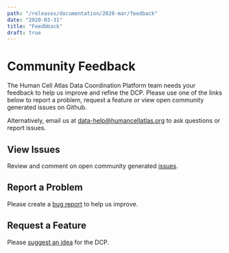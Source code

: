 ```yaml
---
path: "/releases/documentation/2020-mar/feedback"
date: "2020-03-31"
title: "Feedbback"
draft: true
---
```


# Community Feedback

The Human Cell Atlas Data Coordination Platform team needs your feedback to help us improve and refine the DCP. Please use one of the links below to report a problem, request a feature or view open community generated issues on Github.

Alternatively, email us at [data-help@humancellatlas.org](mailto:data-help@humancellatlas.org) to ask questions or report issues.


## View Issues
Review and comment on open community generated [issues](https://github.com/HumanCellAtlas/dcp-feedback/issues).


## Report a Problem

Please create a [bug report](https://github.com/HumanCellAtlas/dcp-feedback/issues/new?template=dcp-feedback---bug-report.md) to help us improve.

## Request a Feature
Please [suggest an idea](https://github.com/HumanCellAtlas/dcp-feedback/issues/new?template=dcp-feedback---feature-request.md) for the DCP.

